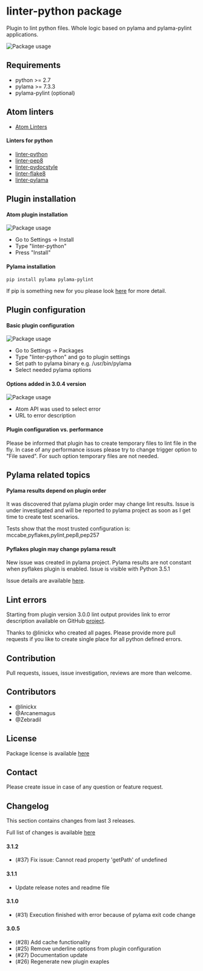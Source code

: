 # linter-python package

Plugin to lint python files. Whole logic based on pylama and pylama-pylint applications.

![Package usage](https://raw.githubusercontent.com/pchomik/linter-python-doc/master/img/example.gif)

## Requirements

* python >= 2.7
* pylama >= 7.3.3
* pylama-pylint (optional)

## Atom linters

* [Atom Linters](http://atomlinter.github.io/)

#### Linters for python

* [linter-python](https://atom.io/packages/linter-python)
* [linter-pep8](https://atom.io/packages/linter-pep8)
* [linter-pydocstyle](https://atom.io/packages/linter-pydocstyle)
* [linter-flake8](https://atom.io/packages/linter-flake8)
* [linter-pylama](https://atom.io/packages/linter-pylama)

## Plugin installation

#### Atom plugin installation

![Package usage](https://raw.githubusercontent.com/pchomik/linter-python-doc/master/img/install.gif)

* Go to Settings -> Install
* Type "linter-python"
* Press "Install"

#### Pylama installation

```
pip install pylama pylama-pylint
```

If pip is something new for you please look [here](https://pip.pypa.io/en/stable/installing/) for more detail.

## Plugin configuration

#### Basic plugin configuration

![Package usage](https://raw.githubusercontent.com/pchomik/linter-python-doc/master/img/config.gif)

* Go to Settings -> Packages
* Type "linter-python" and go to plugin settings
* Set path to pylama binary e.g. /usr/bin/pylama
* Select needed pylama options

#### Options added in 3.0.4 version

![Package usage](https://raw.githubusercontent.com/pchomik/linter-python-doc/master/img/3.0.4.gif)

* Atom API was used to select error
* URL to error description

#### Plugin configuration vs. performance

Please be informed that plugin has to create temporary files to lint file in the fly. In case of any performance issues please try
to change trigger option to "File saved". For such option temporary files are not needed.

## Pylama related topics

#### Pylama results depend on plugin order

It was discovered that pylama plugin order may change lint results. Issue is under investigated and will be reported
to pylama project as soon as I get time to create test scenarios.

Tests show that the most trusted configuration is: mccabe,pyflakes,pylint,pep8,pep257

#### Pyflakes plugin may change pylama result

New issue was created in pylama project. Pylama results are not constant when pyflakes plugin is enabled. Issue is visible with Python 3.5.1

Issue details are available [here](https://github.com/klen/pylama/issues/67).

## Lint errors

Starting from plugin version 3.0.0 lint output provides link to error description available on GitHub [project](https://github.com/pchomik/linter-python-doc/blob/master/errors/).

Thanks to @linickx who created all pages. Please provide more pull requests if you like to create single place for all python defined errors.

## Contribution

Pull requests, issues, issue investigation, reviews are more than welcome.

## Contributors

* @linickx
* @Arcanemagus
* @Zebradil

## License

Package license is available [here](https://raw.githubusercontent.com/pchomik/linter-python/master/LICENSE.md)

## Contact

Please create issue in case of any question or feature request.

## Changelog

This section contains changes from last 3 releases.

Full list of changes is available [here](https://raw.githubusercontent.com/pchomik/linter-python/master/CHANGELOG.md)

#### 3.1.2
* (#37) Fix issue: Cannot read property 'getPath' of undefined

#### 3.1.1
* Update release notes and readme file

#### 3.1.0
* (#31) Execution finished with error because of pylama exit code change

#### 3.0.5
* (#28) Add cache functionality
* (#25) Remove underline options from plugin configuration
* (#27) Documentation update
* (#26) Regenerate new plugin exaples
